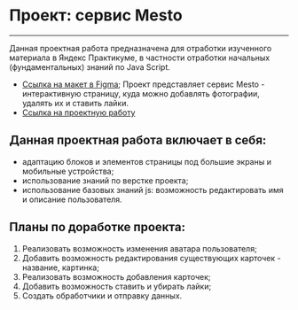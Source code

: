# Проект: сервис Mesto
-------
Данная проектная работа предназначена для отработки изученного материала в Яндекс Практикуме, в частности отработки начальных (фундаментальных) знаний по Java Script.
* [Ссылка на макет в Figma](https://www.figma.com/file/2cn9N9jSkmxD84oJik7xL7/JavaScript.-Sprint-4?node-id=0%3A1);
Проект представляет cервис Mesto - интерактивную страницу, куда можно добавлять фотографии, удалять их и ставить лайки.
* [Ссылка на проектную работу]()

## Данная проектная работа включает в себя:
* адаптацию блоков и элементов страницы под большие экраны и мобильные устройства;
* использование знаний по верстке проекта;
* использование базовых знаний js: возможность редактировать имя и описание пользователя.

## Планы по доработке проекта:
1. Реализовать возможность изменения аватара пользователя;
2. Добавить возможность редактирования существующих карточек - название, картинка;
3. Реализовать возможность добавления карточек;
4. Добавить возможность ставить и убирать лайки;
5. Создать обработчики и отправку данных.